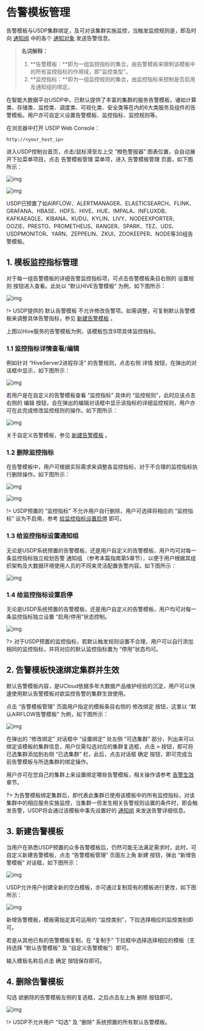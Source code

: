 # 告警模板管理

告警模板与USDP集群绑定，及可对该集群实施监控，当触发监控规则是，即及时向 [通知组](usdpdc/2.1.x/guide/alarmInform_group) 中的各个 [通知对象](usdpdc/2.1.x/guide/alarmInform_object) 发送告警信息。

> **名词解释：**
>
> 1. **告警模板：**即为一组监控指标的集合，由告警模板来限制该模板中的所有监控指标的作用域，即“监控类型”。
> 2. **监控指标：**即为一组监控规则的集合，由监控指标来控制是否启用及通知组的绑定。

在智能大数据平台USDP中，已默认提供了丰富的集群的服务告警模板，诸如计算类、存储类、监控类、调度类、可视化类、安全类等在内的6大类服务及组件的告警模板。用户亦可自定义设置告警模板、监控指标、监控规则等。



在浏览器中打开 USDP Web Console：
~~~URL
http://<your_host_ip>
~~~
进入USDP控制台首页，点击/鼠标滑至左上交 “橙色警报器” 图表位置，会自动展开下拉菜单项目，点击 <kbd>告警模板管理</kbd> 菜单项，进入 告警模板管理 页面，如下图所示：

![img](../../images/2.1.x/guide/alarm/alarm_template/alarm_usdp_tamplate_entrance.png)

![img](../../images/2.1.x/guide/alarm/alarm_template/alarm_usdp_firstpage.png)

USDP已预置了如AIRFLOW、ALERTMANAGER、ELASTICSEARCH、FLINK、GRAFANA、HBASE、HDFS、HIVE、HUE、IMPALA、INFLUXDB、KAFKAEAGLE、KIBANA、KUDU、KYLIN、LIVY、NODEEXPORTER、OOZIE、PRESTO、PROMETHEUS、RANGER、SPARK、TEZ、UDS、USDPMONITOR、YARN、ZEPPELIN、ZKUI、ZOOKEEPER、NODE等30组告警模板。



## 1. 模板监控指标管理

对于每一组告警模板的详细告警监控指标项，可点击告警模板条目右侧的 <kbd>设置规则</kbd> 按钮进入查看。此处以 “默认HIVE告警模板” 为例，如下图所示：

![img](../../images/2.1.x/guide/alarm/alarm_template/alarm_usdp_hive_content.png)

!> USDP提供的 默认告警模板 不允许修改告警项。如需调整，可复制默认告警模板来调整具体告警指标，参见 [新建告警模板](usdpdc/2.1.x/guide/alarmTemplate?id=_3-新建告警模板) 。

上图以Hive服务的告警模板为例，该模板包含9项具体监控指标。



### 1.1 监控指标详情查看/编辑

例如针对 “HiveServer2进程存活” 的告警规则，点击右侧 <kbd>详情</kbd> 按钮，在弹出的对话框中显示，如下图所示：

![img](../../images/2.1.x/guide/alarm/alarm_template/alarm_usdp_hive_hiveserver2.png)

若用户是在自定义的告警模板查看 “监控指标” 具体的 “监控规则”，此时应该点击右侧的 <kbd>编辑</kbd> 按钮，会在弹出的编辑对话框中显示该指标的详细监控规则，用户亦可在此完成修改监控规则的操作。如下图所示：

![img](../../images/2.1.x/guide/alarm/alarm_template/alarm_usdp_hdfs_rule_modify.png)

关于自定义告警模板，参见 [新建告警模板](usdpdc/2.1.x/guide/alarmTemplate?id=_3-新建告警模板) 。

### 1.2 删除监控指标

在告警模板中，用户可根据实际需求来调整各监控指标，对于不合理的监控指标执行删除操作。如下图所示：

![img](../../images/2.1.x/guide/alarm/alarm_template/alarm_usdp_tamplate_rule_delete_allow.png)

![img](../../images/2.1.x/guide/alarm/alarm_template/alarm_usdp_tamplate_rule_delete.png)

!> USDP预置的 “监控指标” 不允许用户自行删除，用户可选择将相应的 “监控指标” 设为不启用，参考 [给监控指标设置启停](usdpdc/2.1.x/guide/alarmTemplate?id=_14-给监控指标设置启停) 即可。



### 1.3 给监控指标设置通知组

无论是USDP系统预置的告警模板，还是用户自定义的告警模板，用户均可对每一条监控指标独立规划告警 通知组 （参考本篇指南第5章节），以便于用户根据其组织架构及大数据环境使用人员的不同来灵活配置告警内容。如下图所示：

![img](../../images/2.1.x/guide/alarm/alarm_template/alarm_usdp_tamplate_rule_setnotify.png)



### 1.4 给监控指标设置启停

无论是USDP系统预置的告警模板，还是用户自定义的告警模板，用户均可对每一条监控指标独立设置 “启用/停用”状态控制。

![img](../../images/2.1.x/guide/alarm/alarm_template/alarm_usdp_tamplate_rule_setisstart.png)

?> 对于USDP预置的监控指标，若默认触发规则设置不合理，用户可以自行添加相同的监控指标，并将对应的默认监控指标置为 “停用”状态均可。



## 2. 告警模板快速绑定集群并生效

默认告警模板内容，是UCloud依据多年大数据产品维护经验的沉淀，用户可以快速使用默认告警模板对欲监控告警的集群生效使用。

点击 “告警模板管理” 页面用户指定的模板条目右侧的 <kbd>修改绑定</kbd> 按钮，这里以 “默认AIRFLOW告警模板” 为例，如下图所示：

![img](../../images/2.1.x/guide/alarm/alarm_template/alarm_usdp_airflow_binding.png)

在弹出的 “修改绑定” 对话框中 “设置绑定” 处左侧 “可选集群” 部分，列出来可以绑定该模板的集群信息，用户仅需勾选对应的集群复选框，点击 <kbd>></kbd> 按钮，即可将已选集群添加到右侧 “已选集群” 栏，此后，点击对话框 <kbd>确定</kbd> 按钮，即可完成当前告警模板与所选集群的绑定操作。

用户亦可在您自己的集群上来设置绑定哪些告警模板，相关操作请参考 [告警生效](usdpdc/2.1.x/guide/alarmTemplate_work?id=方式2-集群告警设置) 章节。

?> 为告警模板绑定集群后，即代表此集群已使用该模板中的所有监控指标，对该集群中的相应服务实施监控，当集群一但发生相关告警规则设置的条件时，即会触发告警，USDP将会通过该模板中事先设置好的 [通知组](usdpdc/2.1.x/guide/alarmInform_group) 来发送告警详细信息。



## 3. 新建告警模板

当用户在熟悉USDP预置的众多告警模板后，仍然可能无法满足需求时，此时，可自定义新建告警模板，点击 “告警模板管理” 页面左上角 <kbd>新建</kbd> 按钮，弹出 “新增告警模板” 对话框，如下图所示：

![img](../../images/2.1.x/guide/alarm/alarm_template/alarm_usdp_tamplate_add.png)

USDP允许用户创建全新的空白模板，亦可通过复制现有的模板进行更改，如下图所示：

![img](../../images/2.1.x/guide/alarm/alarm_template/alarm_usdp_tamplate_add_copy.png)

新增告警模板，模板需指定其可运用的 “监控类别”，下拉选择相应的监控类别即可。

若是从其他已有的告警模板复制，在 “复制于” 下拉框中选择选择相应的模板（支持选择 “默认告警模板” 及 “自定义告警模板”）即可。

输入模板名称后点击 <kbd>确定</kbd> 按钮保存即可。



## 4. 删除告警模板

勾选 欲删除的告警模板左侧的复选框，之后点击左上角 <kbd>删除</kbd> 按钮即可。

![img](../../images/2.1.x/guide/alarm/alarm_template/alarm_usdp_tamplate_delete.png)

!> USDP不允许用户 “勾选” 及 “删除” 系统预置的所有默认告警模板。